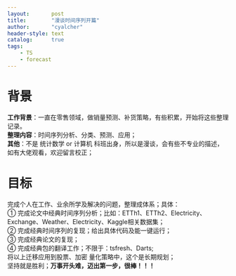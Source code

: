 ```yaml
---
layout:       post
title:        "漫谈时间序列开篇"
author:       "cyalcher"
header-style: text
catalog:      true
tags:
    - TS
    - forecast
---
```

# 背景
**工作背景**：一直在零售领域，做销量预测、补货策略，有些积累，开始将这些整理记录。<br>
**整理内容**：时间序列分析、分类、预测、应用；<br>
**其他**：不是 统计数学 or 计算机 科班出身，所以是漫谈，会有些不专业的描述，如有大佬观看，欢迎留言校正；<br>
# 目标
完成个人在工作、业余所学及解决的问题，整理成体系；具体：<br>
    ① 完成论文中经典时间序列分析；比如：ETTh1、ETTh2、Electricity、Exchange、Weather、Electricity、Kaggle相关数据集；<br>
    ② 完成经典时间序列的复现；给出具体代码及能一键运行； <br>
    ③ 完成经典论文的复现； <br>
    ④ 完成经典包的翻译工作；不限于：tsfresh、Darts; <br>
将以上迁移应用到股票、加密 量化策略中，这个是长期规划； <br>
坚持就是胜利；**万事开头难，迈出第一步，很棒！！！**
